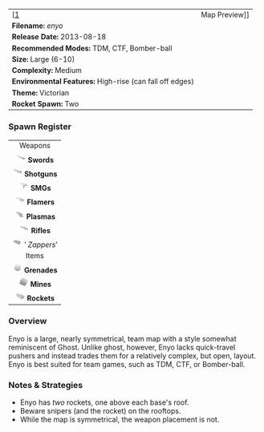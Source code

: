|                                                            |                                        |
|------------------------------------------------------------|----------------------------------------|
| \[[1](File:Enyo.png%7Cthumb%7Ccenter)|Map Preview\]\]      | **Author: Jonathan *"Ulukai"* de Nil** |
| **Filename:** *enyo*                                       |
| **Release Date:** 2013-08-18                               |
| **Recommended Modes:** TDM, CTF, Bomber-ball               |
| **Size:** Large (6-10)                                     |
| **Complexity:** Medium                                     |
| **Environmental Features:** High-rise (can fall off edges) |
| **Theme:** Victorian                                       |
| **Rocket Spawn:** Two                                      |

### Spawn Register

|                                                                                                         |
|:-------------------------------------------------------------------------------------------------------:|
|                                                 Weapons                                                 |
|           <img src="Sword.png" title="fig:Sword.png" alt="Sword.png" width="20" /> **Swords**           |
|       <img src="Shotgun.png" title="fig:Shotgun.png" alt="Shotgun.png" width="20" /> **Shotguns**       |
|               <img src="Smg.png" title="fig:Smg.png" alt="Smg.png" width="20" /> **SMGs**               |
|         <img src="Flamer.png" title="fig:Flamer.png" alt="Flamer.png" width="20" /> **Flamers**         |
|         <img src="Plasma.png" title="fig:Plasma.png" alt="Plasma.png" width="20" /> **Plasmas**         |
|           <img src="Rifle.png" title="fig:Rifle.png" alt="Rifle.png" width="20" /> **Rifles**           |
| <img src="Zapper_grey.png" title="fig:Zapper_grey.png" alt="Zapper_grey.png" width="20" /> *' Zappers*' |
|                                                  Items                                                  |
|       <img src="Grenade.png" title="fig:Grenade.png" alt="Grenade.png" width="20" /> **Grenades**       |
|             <img src="Mine.png" title="fig:Mine.png" alt="Mine.png" width="20" /> **Mines**             |
|         <img src="Rocket.png" title="fig:Rocket.png" alt="Rocket.png" width="20" /> **Rockets**         |

### Overview

Enyo is a large, nearly symmetrical, team map with a style somewhat reminiscent of Ghost. Unlike ghost, however, Enyo lacks quick-travel pushers and instead trades them for a relatively complex, but open, layout. Enyo is best suited for team games, such as TDM, CTF, or Bomber-ball.

### Notes & Strategies

-   Enyo has *two* rockets, one above each base's roof.
-   Beware snipers (and the rocket) on the rooftops.
-   While the map is symmetrical, the weapon placement is not.

